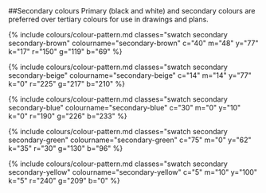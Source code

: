 <section id="colours-page-secondary-colours">
</section>
##Secondary colours
Primary (black and white) and secondary colours are preferred over tertiary colours for use in drawings and plans.

{% include colours/colour-pattern.md classes="swatch secondary secondary-brown" colourname="secondary-brown" c="40" m="48" y="77" k="17" r="150" g="119" b="69" %}

{% include colours/colour-pattern.md classes="swatch secondary secondary-beige" colourname="secondary-beige" c="14" m="14" y="77" k="0" r="225" g="217" b="210" %}

{% include colours/colour-pattern.md classes="swatch secondary secondary-blue" colourname="secondary-blue" c="30" m="0" y="10" k="0" r="190" g="226" b="233" %}

{% include colours/colour-pattern.md classes="swatch secondary secondary-green" colourname="secondary-green" c="75" m="0" y="62" k="35" r="30" g="130" b="96" %}

{% include colours/colour-pattern.md classes="swatch secondary secondary-yellow" colourname="secondary-yellow" c="5" m="10" y="100" k="5" r="240" g="209" b="0" %}